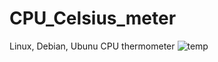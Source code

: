# CPU_Celsius_meter
Linux, Debian, Ubunu CPU thermometer
![temp](https://user-images.githubusercontent.com/88327884/155213354-3c15a764-87c8-424b-9796-36589b9f6286.png)

